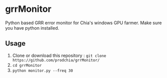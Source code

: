 # grrMonitor
Python based GRR error monitor for Chia's windows GPU farmer. Make sure you have python installed. 

## Usage
  1. Clone or download this repository : `git clone https://github.com/prodchia/grrMonitor/`
  2. `cd grrMonitor`
  3. `python monitor.py --freq 30`

